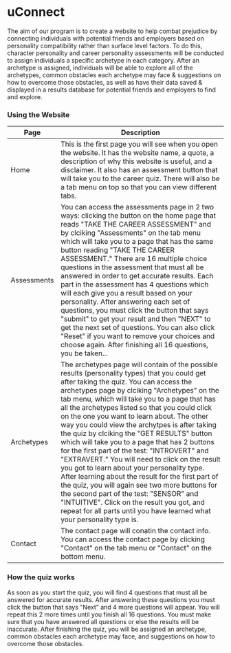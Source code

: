 # **uConnect**
The aim of our program is to create a website to help combat prejudice by connecting individuals with potential friends and employers based on personality compatibility rather than surface level factors. To do this, character personality and career personality assessments will be conducted to assign individuals a specific archetype in each category. After an archetype is assigned, individuals will be able to explore all of the archetypes, common obstacles each archetype may face & suggestions on how to overcome those obstacles, as well as have their data saved & displayed in a results database for potential friends and employers to find and explore.

### Using the Website
| Page     | Description |
| ----------- | ----------- |
| Home      | This is the first page you will see when you open the website. It has the website name, a quote, a description of why this website is useful, and a disclaimer. It also has an assessment button that will take you to the career quiz. There will also be a tab menu on top so that you can view different tabs. |
| Assessments   | You can access the assessments page in 2 two ways: clicking the button on the home page that reads "TAKE THE CAREER ASSESSMENT" and by clciking "Assessments" on the tab menu which will take you to a page that has the same button reading "TAKE THE CAREER ASSESSMENT." There are 16 multiple choice questions in the assessment that must all be answered in order to get accurate results. Each part in the assessment has 4 questions which will each give you a result based on your personality. After answering each set of questions, you must click the button that says "submit" to get your result and then "NEXT" to get the next set of questions. You can also click "Reset" if you want to remove your choices and choose again. After finishing all 16 questions, you be taken... |
| Archetypes   | The archetypes page will contain of the possible results (personality types) that you could get after taking the quiz. You can access the archetypes page by clciking "Archetypes" on the tab menu, which will take you to a page that has all the archetypes listed so that you could click on the one you want to learn about. The other way you could view the archytpes is after taking the quiz by clciking the "GET RESULTS" button which will take you to a page that has 2 buttons for the first part of the test: "INTROVERT" and "EXTRAVERT." You will need to click on the result you got to learn about your personality type. After learning about the result for the first part of the quiz, you will again see two more buttons for the second part of the test: "SENSOR" and "INTUITIVE". Click on the result you got, and repeat for all parts until you have learned what your personality type is. |
| Contact   | The contact page will conatin the contact info. You can access the contact page by clicking "Contact" on the tab menu or "Contact" on the bottom menu. |

### How the quiz works
As soon as you start the quiz, you will find 4 questions that must all be answered for accurate results. After answering these questions you must click the button that says "Next" and 4 more questions will appear. You will repeat this 2 more times until you finish all 16 questions. You must make sure that you have answered all questions or else the results will be inaccurate. After finishing the quiz, you will be assigned an archetype, common obstacles each archetype may face, and suggestions on how to overcome those obstacles.
